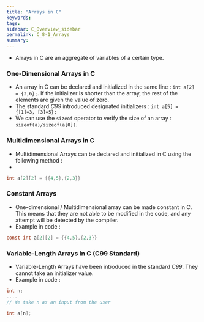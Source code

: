 ```yaml
---
title: "Arrays in C"
keywords:
tags:
sidebar: C_Overview_sidebar
permalink: C_8-1_Arrays
summary:
---
```

- Arrays in C are an aggregate of variables of a certain type.
### One-Dimensional Arrays in C
- An array in C can be declared and initialized in the same line : ```int a[2] = {3,6};```. If the initializer is shorter than the array, the rest of the elements are given the value of zero.
- The standard *C99* introduced designated initializers : ```int a[5] = {[1]=3, [3]=5};```
- We can use the ```sizeof``` operator to verify the size of an array : ```sizeof(a)/sizeof(a[0])```.

### Multidimensional Arrays in C
- Multidimensional Arrays can be declared and initialized in C using the following method : 
- 
```c
int a[2][2] = {{4,5},{2,3}}
```

### Constant Arrays
- One-dimensional / Multidimensional array can be made constant in C. This means that they are not able to be modified in the code, and any attempt will be detected by the compiler.
- Example in code : 

```c
const int a[2][2] = {{4,5},{2,3}}
```

### Variable-Length Arrays in C (C99 Standard)
- Variable-Length Arrays have been introduced in the standard *C99*. They cannot take an initializer value.
- Example in code :
```c
int n;
....
// We take n as an input from the user

int a[n];
```